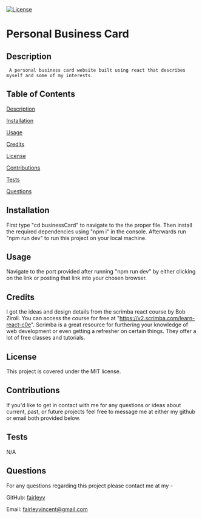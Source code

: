 [![License](https://img.shields.io/badge/License-MIT-yellow.svg)](https://opensource.org/licenses/MIT)

# Personal Business Card 

## Description 

	 A personal business card website built using react that describes myself and some of my interests.  

## Table of Contents

  [Description](#description)

  [Installation](#installation)

  [Usage](#usage)

  [Credits](#credits)

  [License](#license)

  [Contributions](#contributions)

  [Tests](#tests)

  [Questions](#questions)
## Installation

First type "cd businessCard" to navigate to the the proper file. Then install the required dependencies using "npm i" in the console. Afterwards run "npm run dev" to run this project on your local machine. 

## Usage 

Navigate to the port provided after running "npm run dev" by either clicking on the link or posting that link into your chosen browser. 

## Credits 

I got the ideas and design details from the scrimba react course by Bob Ziroll. You can access the course for free at "https://v2.scrimba.com/learn-react-c0e". Scrimba is a great resource for furthering your knowledge of web development or even getting a refresher on certain things. They offer a lot of free classes and tutorials. 

## License 

This project is covered under the MIT license. 
 
## Contributions 

If you'd like to get in contact with me for any questions or ideas about current, past, or future projects feel free to message me at either my github or email both provided below.  

## Tests 

N/A

## Questions 

For any questions regarding this project please contact me at my -

GitHub: [fairleyv](https://github.com/fairleyv) 

Email: fairleyvincent@gmail.com
